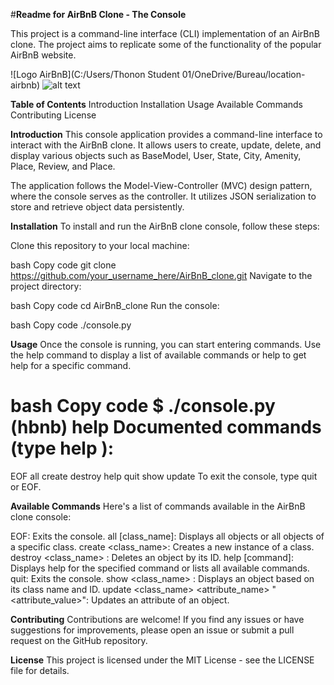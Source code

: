 #**Readme for AirBnB Clone - The Console**

This project is a command-line interface (CLI) implementation of an AirBnB clone.
The project aims to replicate some of the functionality of the popular AirBnB website.

![Logo AirBnB](C:/Users/Thonon Student 01/OneDrive/Bureau/location-airbnb)
![alt text](https://github.com/[ksyv]/[holbertonschool-AirBnB_clone/]/feature_PM/location-airbnb.jpg?raw=true)

**Table of Contents**
Introduction
Installation
Usage
Available Commands
Contributing
License

**Introduction**
This console application provides a command-line interface to interact with the AirBnB clone. It allows users to create, update, delete, and display various objects such as BaseModel, User, State, City, Amenity, Place, Review, and Place.

The application follows the Model-View-Controller (MVC) design pattern, where the console serves as the controller. It utilizes JSON serialization to store and retrieve object data persistently.

**Installation**
To install and run the AirBnB clone console, follow these steps:

Clone this repository to your local machine:

bash
Copy code
git clone https://github.com/your_username_here/AirBnB_clone.git
Navigate to the project directory:

bash
Copy code
cd AirBnB_clone
Run the console:

bash
Copy code
./console.py

**Usage**
Once the console is running, you can start entering commands. Use the help command to display a list of available commands or help <command> to get help for a specific command.

bash
Copy code
$ ./console.py
(hbnb) help
Documented commands (type help <topic>):
========================================
EOF  all  create  destroy  help  quit  show  update
To exit the console, type quit or EOF.

**Available Commands**
Here's a list of commands available in the AirBnB clone console:

EOF: Exits the console.
all [class_name]: Displays all objects or all objects of a specific class.
create <class_name>: Creates a new instance of a class.
destroy <class_name> <id>: Deletes an object by its ID.
help [command]: Displays help for the specified command or lists all available commands.
quit: Exits the console.
show <class_name> <id>: Displays an object based on its class name and ID.
update <class_name> <id> <attribute_name> "<attribute_value>": Updates an attribute of an object.

**Contributing**
Contributions are welcome! If you find any issues or have suggestions for improvements, please open an issue or submit a pull request on the GitHub repository.

**License**
This project is licensed under the MIT License - see the LICENSE file for details.
